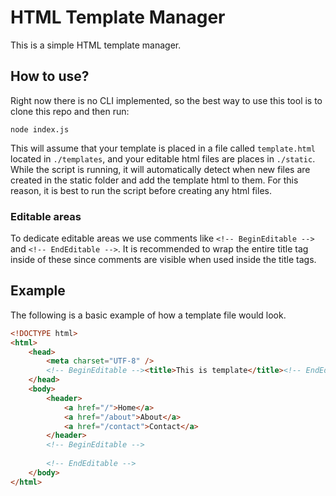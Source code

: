 # HTML Template Manager
This is a simple HTML template manager.

## How to use?
Right now there is no CLI implemented, so the best way to use this tool is to clone this repo and then run:
```CLI
node index.js
```
This will assume that your template is placed in a file called ```template.html``` located in ```./templates```, and your editable html files are places in ```./static```. While the script is running, it will automatically detect when new files are created in the static folder and add the template html to them. For this reason, it is best to run the script before creating any html files.

### Editable areas
To dedicate editable areas we use comments like ```<!-- BeginEditable -->``` and ```<!-- EndEditable -->```. It is recommended to wrap the entire title tag inside of these since comments are visible when used inside the title tags.

## Example
The following is a basic example of how a template file would look.
```html
<!DOCTYPE html>
<html>
    <head>
        <meta charset="UTF-8" />
        <!-- BeginEditable --><title>This is template</title><!-- EndEditable -->
    </head>
    <body>
        <header>
            <a href="/">Home</a>
            <a href="/about">About</a>
            <a href="/contact">Contact</a>
        </header>
        <!-- BeginEditable -->
            
        <!-- EndEditable -->
    </body>
</html>
```
